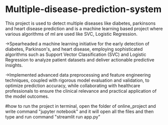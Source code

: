 # Multiple-disease-prediction-system
This project is used to detect multiple diseases like diabetes, parkinsons and heart disease prediction and is a machine learning based project where various algorithms of ml are used like SVC, Logistic Regression.

->Spearheaded a machine learning initiative for the early detection of diabetes, Parkinson's, and heart disease, employing sophisticated algorithms such as Support Vector Classification (SVC) and Logistic Regression to analyze patient datasets and deliver actionable predictive insights.

->Implemented advanced data preprocessing and feature engineering techniques, coupled with rigorous model evaluation and validation, to optimize prediction accuracy, while collaborating with healthcare professionals to ensure the clinical relevance and practical application of the model outcomes.




#how to run the project
in terminal, open the folder of online_project and write command "jupyter notebook" and it will open all the files and then
type and run command "streamlit run app.py"
